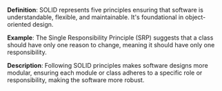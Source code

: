 **Definition**: SOLID represents five principles ensuring that software is understandable, flexible, and maintainable. It's foundational in object-oriented design.

**Example**: The Single Responsibility Principle (SRP) suggests that a class should have only one reason to change, meaning it should have only one responsibility.

**Description**: Following SOLID principles makes software designs more modular, ensuring each module or class adheres to a specific role or responsibility, making the software more robust.